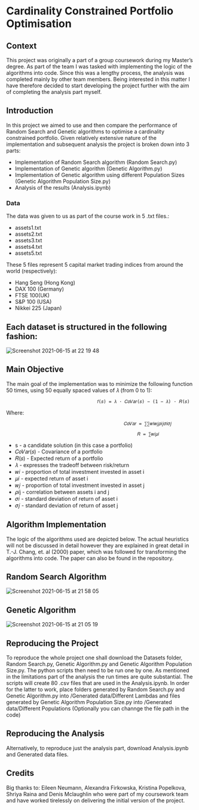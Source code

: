 # Cardinality Constrained Portfolio Optimisation

## Context

This project was originally a part of a group coursework during my Master’s degree. As part of the team I was tasked with implementing the logic of the algorithms into code. Since this was a lengthy process, the analysis was completed mainly by other team members. Being interested in this matter I have therefore decided to start developing the project further with the aim of completing the analysis part myself.

## Introduction

In this project we aimed to use  and then compare the performance of Random Search and Genetic algorithms to optimise a cardinality constrained portfolio. Given relatively extensive nature of the implementation and subsequent analysis the project is broken down into 3 parts:

- Implementation of Random Search algorithm (Random Search.py)
- Implementation of Genetic algorithm (Genetic Algorithm.py)
- Implementation of Genetic algorithm using different Population Sizes (Genetic Algorithm Population Size.py)
- Analysis of the results (Analysis.ipynb)

### Data
The data was given to us as part of the course work in 5 .txt files.:
- assets1.txt
- assets2.txt
- assets3.txt
- assets4.txt
- assets5.txt

These 5 files represent 5 capital market trading indices from around the world (respectively):
- Hang Seng (Hong Kong)
- DAX 100 (Germany)
- FTSE 100(UK)
- S&P 100 (USA)
- Nikkei 225 (Japan)



## Each dataset is structured in the following fashion:
![Screenshot 2021-06-15 at 22 19 48](https://user-images.githubusercontent.com/85829899/122634002-e565c780-d0db-11eb-949a-bfc2c4c8989b.png)

## Main Objective

The main goal of the implementation was to minimize the following function 50 times, using 50 equally spaced values of 𝜆 (from 0 to 1):

                                      𝑓(𝑠) = 𝜆 · 𝐶𝑜𝑉𝑎𝑟(𝑠) − (1 − 𝜆) · 𝑅(𝑠)  

Where: 						
                                
                                                𝐶𝑜𝑉𝑎𝑟 = ∑∑𝑤𝑖𝑤𝑗𝜌𝑖𝑗𝜎𝑖𝜎𝑗 	

                                                     𝑅 = ∑𝑤𝑖𝜇𝑖
          
- s - a candidate solution (in this case a portfolio)
- 𝐶𝑜𝑉𝑎𝑟(𝑠) - Covariance of a portfolio
- 𝑅(𝑠) - Expected return of a portfolio
- 𝜆 - expresses the tradeoff between risk/return 
- 𝑤𝑖 - proportion of total investment invested in asset i
- 𝜇𝑖  - expected return of asset i
- 𝑤𝑗 - proportion of total investment invested in asset j
- 𝜌𝑖j - correlation between assets i and j 
- 𝜎𝑖 - standard deviation of return of asset i
- 𝜎𝑗 - standard deviation of return of asset j

## Algorithm Implementation

The logic of the algorithms used are depicted below. The actual heuristics will not be discussed in detail however they are explained in great detail in T.-J. Chang, et. al (2000) paper, which was followed for transforming the algorithms into code. The paper can also be found in the repository. 

## Random Search Algorithm

![Screenshot 2021-06-15 at 21 58 05](https://user-images.githubusercontent.com/85829899/122634011-f7476a80-d0db-11eb-8a90-8397a1a59642.png)

## Genetic Algorithm

![Screenshot 2021-06-15 at 21 05 19](https://user-images.githubusercontent.com/85829899/122634018-ff070f00-d0db-11eb-83c1-39d504d6baa2.png)
 
## Reproducing the Project
To reproduce the whole project one shall download the Datasets folder, Random Search.py, Genetic Algorithm.py and Genetic Algorithm Population Size.py. The python scripts then need to be run one by one. As mentioned in the limitations part of the analysis the run times are quite substantial. The scripts will create  80 .csv files that are used in the Analysis.ipynb. In order for the latter to work, place folders generated by Random Search.py and Genetic Algorithm.py into /Generated data/Different Lambdas and files generated by Genetic Algorithm Population Size.py into /Generated data/Different Populations (Optionally you can channge the file path in the code)

## Reproducing the Analysis
Alternatively, to reproduce just the analysis part, download Analysis.ipynb and Generated data files.

## Credits
Big thanks to: Eileen Neumann, Alexandra Firkowska, Kristina Popelkova, Shriya Raina and Denis Mclaughlin who were part of my coursework team and have worked tirelessly on delivering the initial version of the project.

